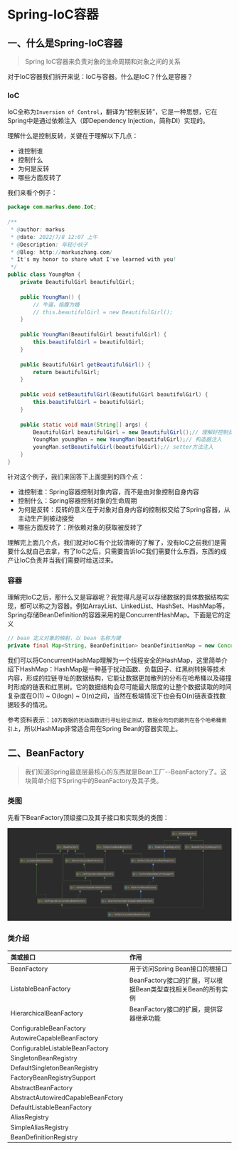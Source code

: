 # Spring-IoC容器

## 一、什么是Spring-IoC容器

> Spring IoC容器来负责对象的生命周期和对象之间的关系

对于IoC容器我们拆开来说：IoC与容器。什么是IoC？什么是容器？

### IoC

IoC全称为`Inversion of Control`，翻译为“控制反转”，它是一种思想，它在Spring中是通过依赖注入（即Dependency Injection，简称DI）实现的。

理解什么是控制反转，关键在于理解以下几点：

- 谁控制谁
- 控制什么
- 为何是反转
- 哪些方面反转了

我们来看个例子：

```java
package com.markus.demo.IoC;

/**
 * @author: markus
 * @date: 2022/7/8 12:07 上午
 * @Description: 年轻小伙子
 * @Blog: http://markuszhang.com/
 * It's my honor to share what I've learned with you!
 */
public class YoungMan {
    private BeautifulGirl beautifulGirl;

    public YoungMan() {
        // 牛逼，指腹为婚
        // this.beautifulGirl = new BeautifulGirl();
    }

    public YoungMan(BeautifulGirl beautifulGirl) {
        this.beautifulGirl = beautifulGirl;
    }

    public BeautifulGirl getBeautifulGirl() {
        return beautifulGirl;
    }

    public void setBeautifulGirl(BeautifulGirl beautifulGirl) {
        this.beautifulGirl = beautifulGirl;
    }

    public static void main(String[] args) {
        BeautifulGirl beautifulGirl = new BeautifulGirl();// 理解好控制反转，重点在于看这个对象的实例化是由谁来生成的
        YoungMan youngMan = new YoungMan(beautifulGirl);// 构造器注入
        youngMan.setBeautifulGirl(beautifulGirl);// setter方法注入
    }
}

```

针对这个例子，我们来回答下上面提到的四个点：

- 谁控制谁：Spring容器控制对象内容，而不是由对象控制自身内容
- 控制什么：Spring容器控制对象的生命周期
- 为何是反转：反转的意义在于对象对自身内容的控制权交给了Spring容器，从主动生产到被动接受
- 哪些方面反转了：所依赖对象的获取被反转了

理解完上面几个点，我们就对IoC有个比较清晰的了解了，没有IoC之前我们是需要什么就自己去拿，有了IoC之后，只需要告诉IoC我们需要什么东西，东西的成产让IoC负责并当我们需要时给送过来。

### 容器

理解完IoC之后，那什么又是容器呢？我觉得凡是可以存储数据的具体数据结构实现，都可以称之为容器。例如ArrayList、LinkedList、HashSet、HashMap等，Spring存储BeanDefinition的容器采用的是ConcurrentHashMap。下面是它的定义

```java
// bean 定义对象的映射，以 bean 名称为键
private final Map<String, BeanDefinition> beanDefinitionMap = new ConcurrentHashMap<>(256);
```

我们可以将ConcurrentHashMap理解为一个线程安全的HashMap，这里简单介绍下HashMap：HashMap是一种基于扰动函数、负载因子、红黑树转换等技术内容，形成的拉链寻址的数据结构，它能让数据更加散列的分布在哈希桶以及碰撞时形成的链表和红黑树。它的数据结构会尽可能最大限度的让整个数据读取的时间复杂度在O(1) ~ O(logn) ~ O(n)之间，当然在极端情况下也会有O(n)链表查找数据较多的情况。

参考资料表示：`10万数据的扰动函数进行寻址验证测试，数据会均匀的散列在各个哈希桶索引上`，所以HashMap非常适合用在Spring Bean的容器实现上。

## 二、BeanFactory

> 我们知道Spring最底层最核心的东西就是Bean工厂--BeanFactory了。这块简单介绍下Spring中的BeanFactory及其子类。

### 类图

先看下BeanFactory顶级接口及其子接口和实现类的类图：

![image-20220709214805927](../img/BeanFactory-UML.png)

### 类介绍

| 类或接口                           | 作用                                                         |
| :--------------------------------- | :----------------------------------------------------------- |
| BeanFactory                        | 用于访问Spring Bean接口的根接口                              |
| ListableBeanFactory                | BeanFactory接口的扩展，可以根据Bean类型查找相关Bean的所有实例 |
| HierarchicalBeanFactory            | BeanFactory接口的扩展，提供容器继承功能                      |
| ConfigurableBeanFactory            |                                                              |
| AutowireCapableBeanFactory         |                                                              |
| ConfigurableListableBeanFactory    |                                                              |
| SingletonBeanRegistry              |                                                              |
| DefaultSingletonBeanRegistry       |                                                              |
| FactoryBeanRegistrySupport         |                                                              |
| AbstractBeanFactory                |                                                              |
| AbstractAutowiredCapableBeanFctory |                                                              |
| DefaultListableBeanFactory         |                                                              |
| AliasRegistry                      |                                                              |
| SimpleAliasRegistry                |                                                              |
| BeanDefinitionRegistry             |                                                              |

